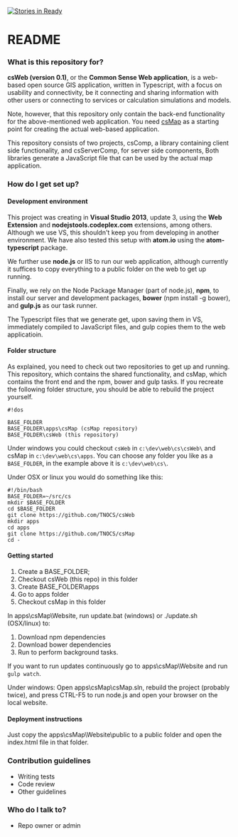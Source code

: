 [![Stories in Ready](https://badge.waffle.io/tnocs/csweb.png?label=ready&title=Ready)](https://waffle.io/tnocs/csweb)
# README #

### What is this repository for? ###

**csWeb (version 0.1)**, or the **Common Sense Web application**, is a web-based open source GIS application, written in Typescript, with a focus on usability and connectivity, be it connecting and sharing information with other users or connecting to services or calculation simulations and models. 

Note, however, that this repository only contain the back-end functionality for the above-mentioned web application. You need [csMap](https://github.com/TNOCS/csMap) as a starting point for creating the actual web-based application. 

This repository consists of two projects, csComp, a library containing client side functionality, and csServerComp, for server side components, Both libraries generate a JavaScript file that can be used by the actual map application.

### How do I get set up? ###

#### Development environment ####

This project was creating in **Visual Studio 2013**, update 3, using the **Web Extension** and **nodejstools.codeplex.com** extensions, among others. Although we use VS, this shouldn't keep you from developing in another environment. We have also tested this setup with **atom.io** using the **atom-typescript** package.

We further use **node.js** or IIS to run our web application, although currently it suffices to copy everything to a public folder on the web to get up running.

Finally, we rely on the Node Package Manager (part of node.js), **npm**, to install our server and development packages, **bower** (npm install -g bower), and **gulp.js** as our task runner. 

The Typescript files that we generate get, upon saving them in VS, immediately compiled to JavaScript files, and gulp copies them to the web applicatioin.

#### Folder structure ####

As explained, you need to check out two repositories to get up and running. This repository, which contains the shared functionality, and csMap, which contains the front end and the npm, bower and gulp tasks. If you recreate the following folder structure, you should be able to rebuild the project yourself.


```
#!dos

BASE_FOLDER
BASE_FOLDER\apps\csMap (csMap repository)
BASE_FOLDER\csWeb (this repository)

```

Under windows you could checkout `csWeb` in `c:\dev\web\cs\csWeb\`  and csMap in `c:\dev\web\cs\apps`. You can choose any folder you like as a `BASE_FOLDER`, in the example above it is `c:\dev\web\cs\`.


Under OSX or linux you would do something like this:
```
#!/bin/bash
BASE_FOLDER=~/src/cs
mkdir $BASE_FOLDER
cd $BASE_FOLDER
git clone https://github.com/TNOCS/csWeb
mkdir apps
cd apps
git clone https://github.com/TNOCS/csMap
cd -
```

#### Getting started ####
1. Create a BASE_FOLDER;
2. Checkout csWeb (this repo) in this folder
3. Create BASE_FOLDER\apps
4. Go to apps folder
5. Checkout csMap in this folder

In apps\csMap\Website, run update.bat (windows) or ./update.sh (OSX/linux) to:
1. Download npm dependencies
2. Download bower dependencies
3. Run to perform background tasks.

If you want to run updates continuously go to apps\csMap\Website and run `gulp watch`. 

Under windows:
Open apps\csMap\csMap.sln, rebuild the project (probably twice), and press CTRL-F5 to run node.js and open your browser on the local website. 

#### Deployment instructions ####

Just copy the apps\csMap\Website\public to a public folder and open the index.html file in that folder.

### Contribution guidelines ###

* Writing tests
* Code review
* Other guidelines

### Who do I talk to? ###

* Repo owner or admin
